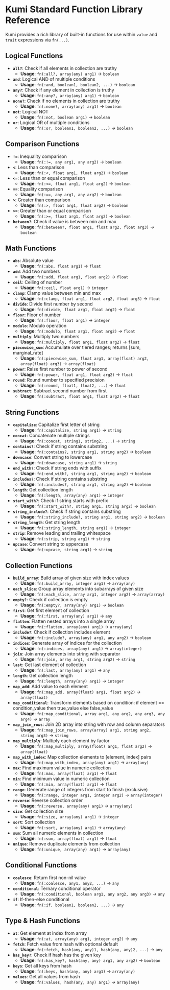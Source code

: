 # Kumi Standard Function Library Reference

Kumi provides a rich library of built-in functions for use within `value` and `trait` expressions via `fn(...)`.

## Logical Functions

* **`all?`**: Check if all elements in collection are truthy
  * **Usage**: `fn(:all?, array(any) arg1)` → `boolean`
* **`and`**: Logical AND of multiple conditions
  * **Usage**: `fn(:and, boolean1, boolean2, ...)` → `boolean`
* **`any?`**: Check if any element in collection is truthy
  * **Usage**: `fn(:any?, array(any) arg1)` → `boolean`
* **`none?`**: Check if no elements in collection are truthy
  * **Usage**: `fn(:none?, array(any) arg1)` → `boolean`
* **`not`**: Logical NOT
  * **Usage**: `fn(:not, boolean arg1)` → `boolean`
* **`or`**: Logical OR of multiple conditions
  * **Usage**: `fn(:or, boolean1, boolean2, ...)` → `boolean`

## Comparison Functions

* **`!=`**: Inequality comparison
  * **Usage**: `fn(:!=, any arg1, any arg2)` → `boolean`
* **`<`**: Less than comparison
  * **Usage**: `fn(:<, float arg1, float arg2)` → `boolean`
* **`<=`**: Less than or equal comparison
  * **Usage**: `fn(:<=, float arg1, float arg2)` → `boolean`
* **`==`**: Equality comparison
  * **Usage**: `fn(:==, any arg1, any arg2)` → `boolean`
* **`>`**: Greater than comparison
  * **Usage**: `fn(:>, float arg1, float arg2)` → `boolean`
* **`>=`**: Greater than or equal comparison
  * **Usage**: `fn(:>=, float arg1, float arg2)` → `boolean`
* **`between?`**: Check if value is between min and max
  * **Usage**: `fn(:between?, float arg1, float arg2, float arg3)` → `boolean`

## Math Functions

* **`abs`**: Absolute value
  * **Usage**: `fn(:abs, float arg1)` → `float`
* **`add`**: Add two numbers
  * **Usage**: `fn(:add, float arg1, float arg2)` → `float`
* **`ceil`**: Ceiling of number
  * **Usage**: `fn(:ceil, float arg1)` → `integer`
* **`clamp`**: Clamp value between min and max
  * **Usage**: `fn(:clamp, float arg1, float arg2, float arg3)` → `float`
* **`divide`**: Divide first number by second
  * **Usage**: `fn(:divide, float arg1, float arg2)` → `float`
* **`floor`**: Floor of number
  * **Usage**: `fn(:floor, float arg1)` → `integer`
* **`modulo`**: Modulo operation
  * **Usage**: `fn(:modulo, float arg1, float arg2)` → `float`
* **`multiply`**: Multiply two numbers
  * **Usage**: `fn(:multiply, float arg1, float arg2)` → `float`
* **`piecewise_sum`**: Accumulate over tiered ranges; returns [sum, marginal_rate]
  * **Usage**: `fn(:piecewise_sum, float arg1, array(float) arg2, array(float) arg3)` → `array(float)`
* **`power`**: Raise first number to power of second
  * **Usage**: `fn(:power, float arg1, float arg2)` → `float`
* **`round`**: Round number to specified precision
  * **Usage**: `fn(:round, float1, float2, ...)` → `float`
* **`subtract`**: Subtract second number from first
  * **Usage**: `fn(:subtract, float arg1, float arg2)` → `float`

## String Functions

* **`capitalize`**: Capitalize first letter of string
  * **Usage**: `fn(:capitalize, string arg1)` → `string`
* **`concat`**: Concatenate multiple strings
  * **Usage**: `fn(:concat, string1, string2, ...)` → `string`
* **`contains?`**: Check if string contains substring
  * **Usage**: `fn(:contains?, string arg1, string arg2)` → `boolean`
* **`downcase`**: Convert string to lowercase
  * **Usage**: `fn(:downcase, string arg1)` → `string`
* **`end_with?`**: Check if string ends with suffix
  * **Usage**: `fn(:end_with?, string arg1, string arg2)` → `boolean`
* **`includes?`**: Check if string contains substring
  * **Usage**: `fn(:includes?, string arg1, string arg2)` → `boolean`
* **`length`**: Get collection length
  * **Usage**: `fn(:length, array(any) arg1)` → `integer`
* **`start_with?`**: Check if string starts with prefix
  * **Usage**: `fn(:start_with?, string arg1, string arg2)` → `boolean`
* **`string_include?`**: Check if string contains substring
  * **Usage**: `fn(:string_include?, string arg1, string arg2)` → `boolean`
* **`string_length`**: Get string length
  * **Usage**: `fn(:string_length, string arg1)` → `integer`
* **`strip`**: Remove leading and trailing whitespace
  * **Usage**: `fn(:strip, string arg1)` → `string`
* **`upcase`**: Convert string to uppercase
  * **Usage**: `fn(:upcase, string arg1)` → `string`

## Collection Functions

* **`build_array`**: Build array of given size with index values
  * **Usage**: `fn(:build_array, integer arg1)` → `array(any)`
* **`each_slice`**: Group array elements into subarrays of given size
  * **Usage**: `fn(:each_slice, array arg1, integer arg2)` → `array(array)`
* **`empty?`**: Check if collection is empty
  * **Usage**: `fn(:empty?, array(any) arg1)` → `boolean`
* **`first`**: Get first element of collection
  * **Usage**: `fn(:first, array(any) arg1)` → `any`
* **`flatten`**: Flatten nested arrays into a single array
  * **Usage**: `fn(:flatten, array(any) arg1)` → `array(any)`
* **`include?`**: Check if collection includes element
  * **Usage**: `fn(:include?, array(any) arg1, any arg2)` → `boolean`
* **`indices`**: Generate array of indices for the collection
  * **Usage**: `fn(:indices, array(any) arg1)` → `array(integer)`
* **`join`**: Join array elements into string with separator
  * **Usage**: `fn(:join, array arg1, string arg2)` → `string`
* **`last`**: Get last element of collection
  * **Usage**: `fn(:last, array(any) arg1)` → `any`
* **`length`**: Get collection length
  * **Usage**: `fn(:length, array(any) arg1)` → `integer`
* **`map_add`**: Add value to each element
  * **Usage**: `fn(:map_add, array(float) arg1, float arg2)` → `array(float)`
* **`map_conditional`**: Transform elements based on condition: if element == condition_value then true_value else false_value
  * **Usage**: `fn(:map_conditional, array arg1, any arg2, any arg3, any arg4)` → `array`
* **`map_join_rows`**: Join 2D array into string with row and column separators
  * **Usage**: `fn(:map_join_rows, array(array) arg1, string arg2, string arg3)` → `string`
* **`map_multiply`**: Multiply each element by factor
  * **Usage**: `fn(:map_multiply, array(float) arg1, float arg2)` → `array(float)`
* **`map_with_index`**: Map collection elements to [element, index] pairs
  * **Usage**: `fn(:map_with_index, array(any) arg1)` → `array(any)`
* **`max`**: Find maximum value in numeric collection
  * **Usage**: `fn(:max, array(float) arg1)` → `float`
* **`min`**: Find minimum value in numeric collection
  * **Usage**: `fn(:min, array(float) arg1)` → `float`
* **`range`**: Generate range of integers from start to finish (exclusive)
  * **Usage**: `fn(:range, integer arg1, integer arg2)` → `array(integer)`
* **`reverse`**: Reverse collection order
  * **Usage**: `fn(:reverse, array(any) arg1)` → `array(any)`
* **`size`**: Get collection size
  * **Usage**: `fn(:size, array(any) arg1)` → `integer`
* **`sort`**: Sort collection
  * **Usage**: `fn(:sort, array(any) arg1)` → `array(any)`
* **`sum`**: Sum all numeric elements in collection
  * **Usage**: `fn(:sum, array(float) arg1)` → `float`
* **`unique`**: Remove duplicate elements from collection
  * **Usage**: `fn(:unique, array(any) arg1)` → `array(any)`

## Conditional Functions

* **`coalesce`**: Return first non-nil value
  * **Usage**: `fn(:coalesce, any1, any2, ...)` → `any`
* **`conditional`**: Ternary conditional operator
  * **Usage**: `fn(:conditional, boolean arg1, any arg2, any arg3)` → `any`
* **`if`**: If-then-else conditional
  * **Usage**: `fn(:if, boolean1, boolean2, ...)` → `any`

## Type & Hash Functions

* **`at`**: Get element at index from array
  * **Usage**: `fn(:at, array(any) arg1, integer arg2)` → `any`
* **`fetch`**: Fetch value from hash with optional default
  * **Usage**: `fn(:fetch, hash(any, any)1, hash(any, any)2, ...)` → `any`
* **`has_key?`**: Check if hash has the given key
  * **Usage**: `fn(:has_key?, hash(any, any) arg1, any arg2)` → `boolean`
* **`keys`**: Get all keys from hash
  * **Usage**: `fn(:keys, hash(any, any) arg1)` → `array(any)`
* **`values`**: Get all values from hash
  * **Usage**: `fn(:values, hash(any, any) arg1)` → `array(any)`
